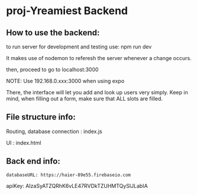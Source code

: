 # proj-Yreamiest Backend

## How to use the backend:

to run server for development and testing use: 
npm run dev

It makes use of nodemon to referesh the server whenever a change occurs.

then, proceed to go to localhost:3000

NOTE: Use 192.168.0.xxx:3000 when using expo

There, the interface will let you add and look up users very simply. Keep in mind, when filling out a form, make sure that ALL slots are filled.

## File structure info:

Routing, database connection : index.js

UI : index.html

## Back end info:

	databaseURL: https://haier-89e55.firebaseio.com
  
  apiKey: AIzaSyATZQRhK6vLE47RVDkTZUHMTQySlJLabIA
  


